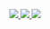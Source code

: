 <p>
  <a href="https://github.com/wisakejjak">
    <img src="http://github-profile-summary-cards.vercel.app/api/cards/stats?username=wisakejjak&theme=vue" />
  </a>
  <a href="https://github.com/wisakejjak">
    <img src="http://github-profile-summary-cards.vercel.app/api/cards/most-commit-language?username=wisakejjak&theme=vue" />
  </a>
  <a href="https://github.com/wisakejjak">
   <img src="http://github-profile-summary-cards.vercel.app/api/cards/profile-details?username=wisakejjak&theme=vue" />
  </a>
</p>
